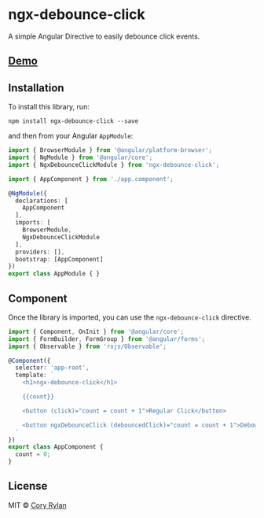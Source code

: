 # ngx-debounce-click

A simple Angular Directive to easily debounce click events.

## [Demo](https://stackblitz.com/edit/angular-nbhugm)

## Installation

To install this library, run:

`npm install ngx-debounce-click --save`

and then from your Angular `AppModule`:

```typescript
import { BrowserModule } from '@angular/platform-browser';
import { NgModule } from '@angular/core';
import { NgxDebounceClickModule } from 'ngx-debounce-click';

import { AppComponent } from './app.component';

@NgModule({
  declarations: [
    AppComponent
  ],
  imports: [
    BrowserModule,
    NgxDebounceClickModule
  ],
  providers: [],
  bootstrap: [AppComponent]
})
export class AppModule { }
```

## Component

Once the library is imported, you can use the `ngx-debounce-click` directive.

```typescript
import { Component, OnInit } from '@angular/core';
import { FormBuilder, FormGroup } from '@angular/forms';
import { Observable } from 'rxjs/Observable';

@Component({
  selector: 'app-root',
  template: `
    <h1>ngx-debounce-click</h1>

    {{count}}

    <button (click)="count = count + 1">Regular Click</button>

    <button ngxDebounceClick (debouncedClick)="count = count + 1">Debounced Click</button>
  `
})
export class AppComponent {
  count = 0;
}
```

## License

MIT © [Cory Rylan](https://coryrylan.com)